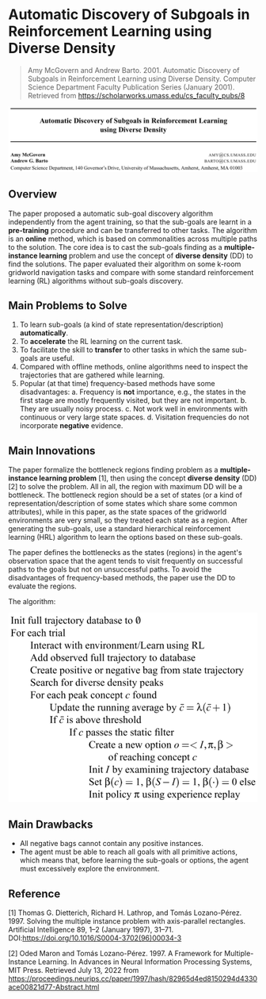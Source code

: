 # Automatic Discovery of Subgoals in Reinforcement Learning using Diverse Density

> Amy McGovern and Andrew Barto. 2001. Automatic Discovery of Subgoals in Reinforcement Learning using Diverse Density. Computer Science Department Faculty Publication Series (January 2001). Retrieved from <https://scholarworks.umass.edu/cs_faculty_pubs/8>

![Automatic Discovery of Subgoals in Reinforcement Learning using Diverse Density](./Images/1-1.png)

## Overview

The paper proposed a automatic sub-goal discovery algorithm independently from the agent training, so that the sub-goals are learnt in a **pre-training** procedure and can be transferred to other tasks. The algorithm is an **online** method, which is based on commonalities across multiple paths to the solution. The core idea is to cast the sub-goals finding as a **multiple-instance learning** problem and use the concept of **diverse density** (DD) to find the solutions. The paper evaluated their algorithm on some k-room gridworld navigation tasks and compare with some standard reinforcement learning (RL) algorithms without sub-goals discovery.

## Main Problems to Solve

1. To learn sub-goals (a kind of state representation/description) **automatically**.
2. To **accelerate** the RL learning on the current task.
3. To facilitate the skill to **transfer** to other tasks in which the same sub-goals are useful.
4. Compared with offline methods, online algorithms need to inspect the trajectories that are gathered while learning.
5. Popular (at that time) frequency-based methods have some disadvantages:
    a. Frequency is **not** importance, e.g., the states in the first stage are mostly frequently visited, but they are not important.
    b. They are usually noisy process.
    c. Not work well in environments with continuous or very large state spaces.
    d. Visitation frequencies do not incorporate **negative** evidence.


## Main Innovations

The paper formalize the bottleneck regions finding problem as a **multiple-instance learning problem** [1], then using the concept **diverse density** (DD) [2] to solve the problem. All in all, the region with maximum DD will be a bottleneck. The bottleneck region should be a set of states (or a kind of representation/description of some states which share some common attributes), while in this paper, as the state spaces of the gridworld environments are very small, so they treated each state as a region. After generating the sub-goals, use a standard hierarchical reinforcement learning (HRL) algorithm to learn the options based on these sub-goals.

The paper defines the bottlenecks as the states (regions) in the agent's observation space that the agent tends to visit frequently on successful paths to the goals but not on unsuccessful paths. To avoid the disadvantages of frequency-based methods, the paper use the DD to evaluate the regions.

The algorithm:

![The algorithm.](Images/1-2.png)

## Main Drawbacks

* All negative bags cannot contain any positive instances.
* The agent must be able to reach all goals with all primitive actions, which means that, before learning the sub-goals or options, the agent must excessively explore the environment.

## Reference

[1] Thomas G. Dietterich, Richard H. Lathrop, and Tomás Lozano-Pérez. 1997. Solving the multiple instance problem with axis-parallel rectangles. Artificial Intelligence 89, 1–2 (January 1997), 31–71. DOI:<https://doi.org/10.1016/S0004-3702(96)00034-3>

[2] Oded Maron and Tomás Lozano-Pérez. 1997. A Framework for Multiple-Instance Learning. In Advances in Neural Information Processing Systems, MIT Press. Retrieved July 13, 2022 from <https://proceedings.neurips.cc/paper/1997/hash/82965d4ed8150294d4330ace00821d77-Abstract.html>

